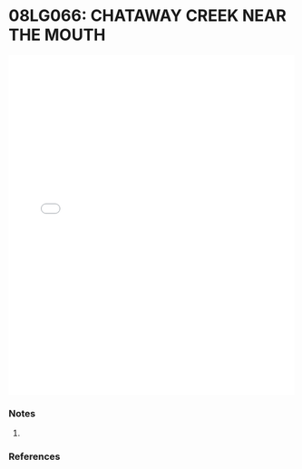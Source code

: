 # 08LG066: CHATAWAY CREEK NEAR THE MOUTH

<iframe src="/distribution_estimation/_static/stations/08LG066_fdc.html" width="100%" height="600" frameborder="0"></iframe>

### Notes
1. 

### References

